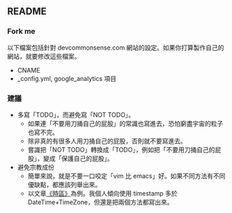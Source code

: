 ## README

### Fork me

以下檔案包括針對 devcommonsense.com 網站的設定。如果你打算製作自己的網站，就要修改這些檔案。

* CNAME
* _config.yml, google_analytics 項目

### 建議

* 多寫「TODO」，而避免寫「NOT TODO」。
  * 如果連「不要用刀捅自己的屁股」的常識也寫進去，恐怕窮盡宇宙的粒子也寫不完。
  * 除非真的有很多人用刀捅自己的屁股，否則就不要寫進去。
  * 嘗識把「NOT TODO」轉換成「TODO」，例如把「不要用刀捅自己的屁股」，變成「保護自己的屁股」。
* 避免宗教成份
  * 簡單來說，就是不要一口咬定「vim 比 emacs」好。如果不同方法有不同優缺點，都應該列舉出來。
  * 以文章[《時區》](http://devcommonsense.com/article/timezone.html)為例。我個人傾向使用 timestamp 多於 DateTime+TimeZone，但還是把兩個方法都寫出來。
